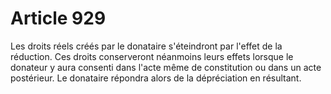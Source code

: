 # Article 929

Les droits réels créés par le donataire s'éteindront par l'effet de la réduction. Ces droits conserveront néanmoins leurs effets lorsque le donateur y aura consenti dans l'acte même de constitution ou dans un acte postérieur. Le donataire répondra alors de la dépréciation en résultant.